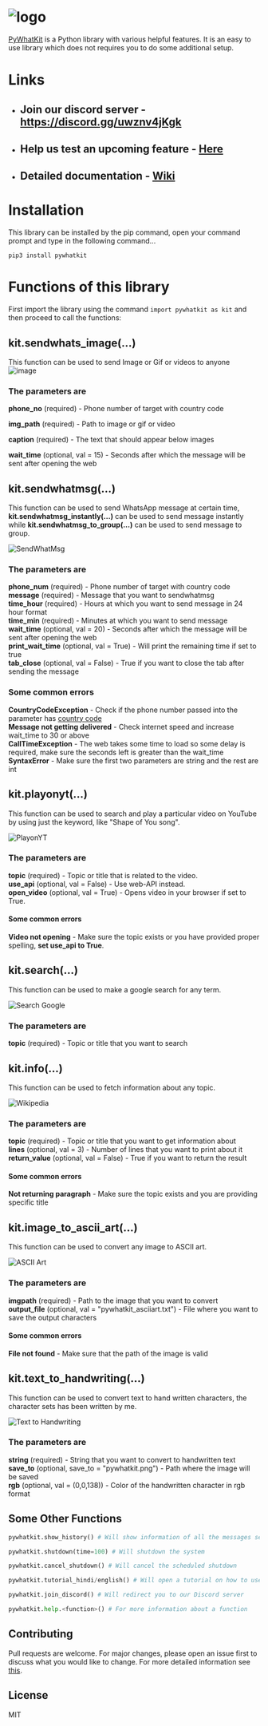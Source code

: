 
# ![logo](https://github.com/Ankit404butfound/PyWhatKit/raw/master/Images/logo.png?raw=true)

[PyWhatKit](https://pypi.org/project/pywhatkit/) is a Python library with various helpful features. It is an easy to use library which does not requires you to do some additional setup.

# Links

- ## Join our discord server - <https://discord.gg/uwznv4jKgk>

- ## Help us test an upcoming feature - [Here](https://pywhatkit.herokuapp.com/remote-kit)

- ## Detailed documentation - [Wiki](https://github.com/Ankit404butfound/PyWhatKit/wiki)

# Installation

This library can be installed by the pip command, open your command prompt and type in the following command...

`pip3 install pywhatkit`

# Functions of this library

First import the library using the command `import pywhatkit as kit` and then proceed to call the functions:
## **kit.sendwhats_image(...)**

This function can be used to send Image or Gif or videos to anyone
![image](https://user-images.githubusercontent.com/54436840/124421022-38977580-dd7e-11eb-87cd-df34811d016e.png)

### The parameters are

**phone\_no** (required) - Phone number of target with country code

**img\_path** (required) - Path to image or gif or video

**caption** (required) - The text that should appear below images

**wait\_time** (optional, val = 15) - Seconds after which the message will be sent after opening the web


## **kit.sendwhatmsg(...)**

This function can be used to send WhatsApp message at certain time, **kit.sendwhatmsg_instantly(...)** can be used to send message instantly while **kit.sendwhatmsg_to_group(...)** can be used to send message to group.

![SendWhatMsg](https://raw.githubusercontent.com/Ankit404butfound/PyWhatKit/master/Images/sendwhatmsg.png)  

### The parameters are

**phone\_num** (required) - Phone number of target with country code  
**message** (required) - Message that you want to sendwhatmsg  
**time\_hour** (required) - Hours at which you want to send message in 24 hour format  
**time\_min** (required) - Minutes at which you want to send message  
**wait\_time** (optional, val = 20) - Seconds after which the message will be sent after opening the web  
**print\_wait_time** (optional, val = True) - Will print the remaining time if set to true  
**tab_close** (optional, val = False) - True if you want to close the tab after sending the message

### Some common errors

**CountryCodeException** - Check if the phone number passed into the parameter has [country code](https://en.wikipedia.org/wiki/List_of_country_calling_codes)  
**Message not getting delivered** - Check internet speed and increase wait\_time to 30 or above  
**CallTimeException** - The web takes some time to load so some delay is required, make sure the seconds left is greater than the wait\_time  
**SyntaxError** - Make sure the first two parameters are string and the rest are int

## **kit.playonyt(...)**

This function can be used to search and play a particular video on YouTube by using just the keyword, like "Shape of You song".  

![PlayonYT](https://raw.githubusercontent.com/Ankit404butfound/PyWhatKit/master/Images/playonyt.png)  

### The parameters are

**topic** (required) - Topic or title that is related to the video.  
**use_api** (optional, val = False) - Use web-API instead.  
**open_video** (optional, val = True) - Opens video in your browser if set to True.  

#### Some common errors

**Video not opening** - Make sure the topic exists or you have provided proper spelling, **set use_api to True**.

## **kit.search(...)**

This function can be used to make a google search for any term.  

![Search Google](https://raw.githubusercontent.com/Ankit404butfound/PyWhatKit/master/Images/search.PNG)

### The parameters are

**topic** (required) - Topic or title that you want to search

## **kit.info(...)**

This function can be used to fetch information about any topic.  

![Wikipedia](https://raw.githubusercontent.com/Ankit404butfound/PyWhatKit/master/Images/info.PNG)

### The parameters are

**topic** (required) - Topic or title that you want to get information about  
**lines** (optional, val = 3) - Number of lines that you want to print about it  
**return_value** (optional, val = False) - True if you want to return the result

#### Some common errors

**Not returning paragraph** - Make sure the topic exists and you are providing specific title

## **kit.image\_to\_ascii\_art(...)**

This function can be used to convert any image to ASCII art.  

![ASCII Art](https://raw.githubusercontent.com/Ankit404butfound/PyWhatKit/master/Images/asciiart.PNG)

### The parameters are

**imgpath** (required) - Path to the image that you want to convert  
**output\_file** (optional, val = "pywhatkit\_asciiart.txt") - File where you want to save the output characters

#### Some common errors

**File not found** - Make sure that the path of the image is valid

## **kit.text\_to\_handwriting(...)**

This function can be used to convert text to hand written characters, the character sets has been written by me.  

![Text to Handwriting](https://raw.githubusercontent.com/Ankit404butfound/PyWhatKit/master/Images/text_to_handwriting.PNG)

### The parameters are

**string** (required) - String that you want to convert to handwritten text  
**save\_to** (optional, save_to = "pywhatkit.png") - Path where the image will be saved  
**rgb** (optional, val = \(0,0,138\)) - Color of the handwritten character in rgb format

## **Some Other Functions**

```python
pywhatkit.show_history() # Will show information of all the messages sent using this library

pywhatkit.shutdown(time=100) # Will shutdown the system

pywhatkit.cancel_shutdown() # Will cancel the scheduled shutdown

pywhatkit.tutorial_hindi/english() # Will open a tutorial on how to use this library on YouTube in respective language

pywhatkit.join_discord() # Will redirect you to our Discord server

pywhatkit.help.<function>() # For more information about a function

```

## **Contributing**

Pull requests are welcome. For major changes, please open an issue first to discuss what you would like to change.
For more detailed information see [this](https://github.com/Ankit404butfound/PyWhatKit/blob/master/CONTRIBUTING.md).

## **License**

MIT

